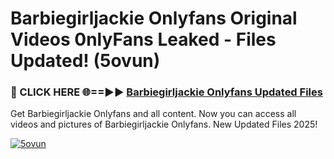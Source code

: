 # Barbiegirljackie Onlyfans Original Videos 0nlyFans Leaked - Files Updated! (5ovun)

<h3>🔴 CLICK HERE 🌐==►► <a href="https://tinyurl.com/ehrbuxhb" rel="nofollow">Barbiegirljackie Onlyfans Updated Files</a></h3>

Get Barbiegirljackie Onlyfans and all content. Now you can access all videos and pictures of Barbiegirljackie Onlyfans. New Updated Files 2025!

[![5ovun](https://i.imgur.com/lVYEuWS.gif)](https://tinyurl.com/ehrbuxhb)
